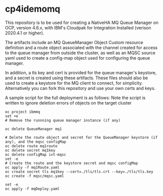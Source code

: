 # cp4idemomq

This repository is to be used for creating a NativeHA MQ Queue Manager on OCP, version 4.6.x, with IBM's Cloudpak for Integration Installed (verison 2020.4.1 or higher).

The artifacts include an MQ QueueManager Object Custom resource definition and
a route object associated with the channel created for access to the queue manager from outside the cluster, as well as an MQSC source yaml used to create a config-map object used for configuring the queue manager. 

In addition, a tls key and cert is provided for the queue manager's keystore, and a secret is created 
using these artifacts. These files should also be used to create a keystore for the MQ client to connect, for simplicity.
Alternatively you can fork this repository and use your own certs and keys.

A sample script for the full deployment is as follows:
Note the script is written to ignore deletion errors of objects on the target cluster 
```
oc project ibmmq 
set +e
# Remove the runnning queue manager instance (if any)

oc delete QueueManager mq1

# Delete the route object and secret for the QueueManager keystore (if any), and the mqsc configMap
oc delete route mq1route
oc delete secret mq1key
oc delete configMap ivt-mqsc
set -e
# Create the route and the keystore secret and mqsc configMap
oc apply -f mq1Route.yaml
oc create secret tls mq1key --cert=./tls/tls.crt --key=./tls/tls.key
oc create -f mqsc/mqsc.yaml

set -e
oc apply -f mqDeploy.yaml
```
